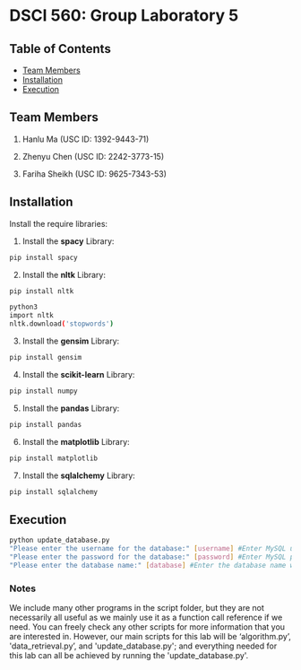 # DSCI 560: Group Laboratory 5

## Table of Contents

- [Team Members](#team-members)
- [Installation](#installation)
- [Execution](#execution)

## Team Members

1. Hanlu Ma (USC ID: 1392-9443-71)

2. Zhenyu Chen (USC ID: 2242-3773-15)

4. Fariha Sheikh (USC ID: 9625-7343-53)

## Installation

Install the require libraries:

1. Install the **spacy** Library:

```bash
pip install spacy
```

2. Install the **nltk** Library:

```bash
pip install nltk

python3
import nltk
nltk.download('stopwords')
```

3. Install the **gensim** Library:
```bash
pip install gensim
```

4. Install the **scikit-learn** Library:
``` bash
pip install numpy
```

5. Install the **pandas** Library:
``` bash
pip install pandas
```

6. Install the **matplotlib** Library:
``` bash
pip install matplotlib
```

7. Install the **sqlalchemy** Library:
``` bash
pip install sqlalchemy
```

## Execution

```bash
python update_database.py
"Please enter the username for the database:" [username] #Enter MySQL username.
"Please enter the password for the database:" [password] #Enter MySQL passowrd.
"Please enter the database name:" [database] #Enter the database name where you want to store the data.
```

### Notes
We include many other programs in the script folder, but they are not necessarily all useful as we mainly use it as a function call reference if we need. You can freely check any other scripts for more information that you are interested in. However, our main scripts for this lab will be ‘algorithm.py’, 'data_retrieval.py’, and 'update_database.py'; and everything needed for this lab can all be achieved by running the 'update_database.py'.
